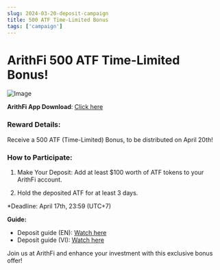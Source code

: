 ```yaml
---
slug: 2024-03-20-deposit-campaign
title: 500 ATF Time-Limited Bonus
tags: ['campaign']
---
```



# ArithFi 500 ATF Time-Limited Bonus!

![Image](https://nftstorage.link/ipfs/bafybeianlsihxxufa5itq5py5dq2ygizt6k2uxpfjdwvom74gkd44fjkga)


**ArithFi App Download**: [Click here](https://arithfi.com/download.html?code=web)

### Reward Details:

Receive a 500 ATF (Time-Limited) Bonus, to be distributed on April 20th!

### How to Participate:

1. Make Your Deposit: Add at least $100 worth of ATF tokens to your ArithFi account.

2. Hold the deposited ATF for at least 3 days.

*Deadline: April 17th, 23:59 (UTC+7)

**Guide:**

- Deposit guide (EN): [Watch here](https://www.youtube.com/watch?v=Mcr1bTsPTK4)  
- Deposit guide (VI): [Watch here](https://t.me/ArithFiVietnamese/26)

Join us at ArithFi and enhance your investment with this exclusive bonus offer!


